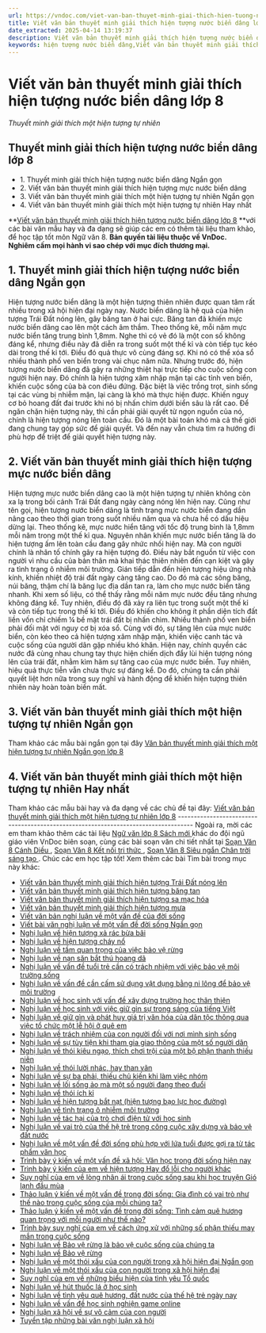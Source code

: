 ```yaml
---
url: https://vndoc.com/viet-van-ban-thuyet-minh-giai-thich-hien-tuong-nuoc-bien-dang-lop-8-297182
title: Viết văn bản thuyết minh giải thích hiện tượng nước biển dâng lớp 8 - Thuyết minh giải thích một hiện tượng tự nhiên - VnDoc.com
date_extracted: 2025-04-14 13:19:37
description: Viết văn bản thuyết minh giải thích hiện tượng nước biển dâng lớp 8 được biên soạn nhằm giúp các em HS đạt kết quả tốt trong quá trình làm bài tập và học tập môn Ngữ văn lớp 8.
keywords: hiện tượng nước biển dâng,Viết văn bản thuyết minh giải thích hiện tượng nước biển dâng,Thuyết minh giải thích hiện tượng nước biển dâng Ngắn gọn,thuyết minh giải thích hiện tượng nước biển dâng,Viết văn bản thuyết minh giải thích một hiện tượng tự nhiên,văn bản thuyết minh giải thích hiện tượng nước biển dâng,Viết văn bản thuyết minh giải thích hiện tượng nước biển dâng lớp 8,Viết văn bản thuyết minh giải thích một hiện tượng tự nhiên lớp 8,văn mẫu lớp 8,ngữ văn 8
---
```


# Viết văn bản thuyết minh giải thích hiện tượng nước biển dâng lớp 8
 _Thuyết minh giải thích một hiện tượng tự nhiên_
## **Thuyết minh giải thích hiện tượng nước biển dâng lớp 8**
  * 1\. Thuyết minh giải thích hiện tượng nước biển dâng Ngắn gọn
  * 2\. Viết văn bản thuyết minh giải thích hiện tượng mực nước biển dâng
  * 3\. Viết văn bản thuyết minh giải thích một hiện tượng tự nhiên Ngắn gọn
  * 4\. Viết văn bản thuyết minh giải thích một hiện tượng tự nhiên Hay nhất

**[Viết văn bản thuyết minh giải thích hiện tượng nước biển dâng lớp 8](<https://vndoc.com/viet-van-ban-thuyet-minh-giai-thich-hien-tuong-nuoc-bien-dang-lop-8-297182>) **với các bài văn mẫu hay và đa dạng sẽ giúp các em có thêm tài liệu tham khảo, để học tập tốt môn Ngữ văn 8.
**Bản quyền tài liệu thuộc về VnDoc.  
Nghiêm cấm mọi hành vi sao chép với mục đích thương mại.**
## **1\. Thuyết minh giải thích hiện tượng nước biển dâng Ngắn gọn**
Hiện tượng nước biển dâng là một hiện tượng thiên nhiên được quan tâm rất nhiều trong xã hội hiện đại ngày nay.
Nước biển dâng là hệ quả của hiện tượng Trái Đất nóng lên, gây băng tan ở hai cực. Băng tan đã khiến mực nước biển dâng cao lên một cách âm thầm. Theo thống kê, mỗi năm mực nước biển tăng trung bình 1,8mm. Nghe thì có vẻ đó là một con số không đáng kể, nhưng điều này đã diễn ra trong suốt một thế kỉ và còn tiếp tục kéo dài trong thế kỉ tới. Điều đó quả thực vô cùng đáng sợ. Khi nó có thể xóa sổ nhiều thành phố ven biển trong vài chục năm nữa. Nhưng trước đó, hiện tượng nước biển dâng đã gây ra những thiệt hại trực tiếp cho cuộc sống con người hiện nay. Đó chính là hiện tượng xâm nhập mặn tại các tỉnh ven biển, khiến cuộc sống của bà con điêu đứng. Đặc biệt là việc trồng trọt, sinh sống tại các vùng bị nhiễm mặn, lại càng là khó mà thực hiện được. Khiến nguy cơ bỏ hoang đất đai trước khi nó bị nhấn chìm dưới biển sâu là rất cao.
Để ngăn chặn hiện tượng này, thì cần phải giải quyết từ ngọn nguồn của nó, chính là hiện tượng nóng lên toàn cầu. Đó là một bài toán khó mà cả thế giới đang chung tay góp sức để giải quyết. Và đến nay vẫn chưa tìm ra hướng đi phù hợp để triệt để giải quyết hiện tượng này.
## **2\. Viết văn bản thuyết minh giải thích hiện tượng mực nước biển dâng**
Hiện tượng mực nước biển dâng cao là một hiện tượng tự nhiên không còn xa lạ trong bối cảnh Trái Đất đang ngày càng nóng lên hiện nay.
Cũng như tên gọi, hiện tượng nước biển dâng là tình trạng mực nước biển đang dần nâng cao theo thời gian trong suốt nhiều năm qua và chưa hề có dấu hiệu dừng lại. Theo thống kê, mực nước hiển tăng với tốc độ trung bình là 1,8mm mỗi năm trong một thế kỉ qua.
Nguyên nhân khiến mực nước biển tăng là do hiện tượng ấm lên toàn cầu đang gây nhức nhối hiện nay. Mà con người chính là nhân tố chính gây ra hiện tượng đó. Điều này bắt nguồn từ việc con người vì nhu cầu của bản thân mà khai thác thiên nhiên đến cạn kiệt và gây ra tình trạng ô nhiễm môi trường. Gián tiếp dẫn đến hiện tượng hiệu ứng nhà kính, khiến nhiệt độ trái đất ngày càng tăng cao. Do đó mà các sông băng, núi băng, thậm chí là băng lục địa dần tan ra, làm cho mực nước biển tăng nhanh.
Khi xem số liệu, có thể thấy rằng mỗi năm mực nước đều tăng nhưng không đáng kể. Tuy nhiên, điều đó đã xảy ra liên tục trong suốt một thế kỉ và còn tiếp tục trong thế kỉ tới. Điều đó khiến cho không ít phần diện tích đất liền vốn chỉ chiếm ¼ bề mặt trái đất bị nhấn chìm. Nhiều thành phố ven biển phải đối mặt với nguy cơ bị xóa sổ. Cùng với đó, sự tăng lên của mực nước biển, còn kéo theo cả hiện tượng xâm nhập mặn, khiến việc canh tác và cuộc sống của người dân gặp nhiều khó khăn.
Hiện nay, chính quyền các nước đã cùng nhau chung tay thực hiện chiến dịch đẩy lùi hiện tượng nóng lên của trái đất, nhằm kìm hãm sự tăng cao của mực nước biển. Tuy nhiên, hiệu quả thực tiễn vẫn chưa thực sự đáng kể. Do đó, chúng ta cần phải quyết liệt hơn nữa trong suy nghĩ và hành động để khiến hiện tượng thiên nhiên này hoàn toàn biến mất.
## **3\. Viết văn bản thuyết minh giải thích một hiện tượng tự nhiên Ngắn gọn**
Tham khảo các mẫu bài ngắn gọn tại đây [Văn bản thuyết minh giải thích một hiện tượng tự nhiên Ngắn gọn lớp 8](<https://vndoc.com/thuyet-minh-giai-thich-mot-hien-tuong-tu-nhien-lop-8-ngan-gon-297168>)
## **4\. Viết văn bản thuyết minh giải thích một hiện tượng tự nhiên Hay nhất**
Tham khảo các mẫu bài hay và đa dạng về các chủ đề tại đây: [Viết văn bản thuyết minh giải thích một hiện tượng tự nhiên lớp 8](<https://vndoc.com/viet-van-ban-thuyet-minh-giai-thich-mot-hien-tuong-tu-nhien-lop-8-297167>)
\-----------------------------------------------------------------------------------
Ngoài ra, mời các em tham khảo thêm các tài liệu [ Ngữ văn lớp 8 Sách mới ](<https://vndoc.com/ngu-van-lop8>) khác do đội ngũ giáo viên VnDoc biên soạn, cùng các bài soạn văn chi tiết nhất tại [ Soạn Văn 8 Cánh Diều ](<https://vndoc.com/ngu-van-8-canh-dieu>) , [ Soạn Văn 8 Kết nối tri thức ](<https://vndoc.com/ngu-van-8-ket-noi-tri-thuc>) , [ Soạn Văn 8 Siêu ngắn Chân trời sáng tạo ](<https://vndoc.com/soan-van-8-sieu-ngan>) . Chúc các em học tập tốt\!
Xem thêm các bài Tìm bài trong mục này khác:
  * [Viết văn bản thuyết minh giải thích hiện tượng Trái Đất nóng lên](</viet-van-ban-thuyet-minh-giai-thich-hien-tuong-trai-dat-nong-len-lop-8-297244>)
  * [Viết văn bản thuyết minh giải thích hiện tượng băng tan](</viet-van-ban-thuyet-minh-giai-thich-hien-tuong-bang-tan-o-cac-dia-cuc-lop-8-297245>)
  * [Viết văn bản thuyết minh giải thích hiện tượng sa mạc hóa](</viet-van-ban-thuyet-minh-giai-thich-hien-tuong-sa-mac-hoa-lop-8-297248>)
  * [Viết văn bản thuyết minh giải thích hiện tượng mưa](</thuyet-minh-ve-hien-tuong-tu-nhien-mua-lop-8-306452>)
  * [Viết văn bản nghị luận về một vấn đề của đời sống](</viet-van-ban-nghi-luan-ve-mot-van-de-cua-doi-song-lop-8-297249>)
  * [Viết bài văn nghị luận về một vấn đề đời sống Ngắn gọn](</nghi-luan-ve-mot-van-de-doi-song-lop-8-ngan-gon-297251>)
  * [Nghị luận về hiện tượng xả rác bừa bãi](</viet-van-ban-nghi-luan-ve-hien-tuong-xa-rac-bua-bai-lop-8-297253>)
  * [Nghị luận về hiện tượng cháy nổ](</nghi-luan-ve-hien-tuong-chay-no-151023>)
  * [Nghị luận về tầm quan trọng của việc bảo vệ rừng](</viet-van-ban-nghi-luan-ve-tam-quan-trong-cua-viec-bao-ve-rung-lop-8-297320>)
  * [Nghị luận về nạn săn bắt thú hoang dã](</viet-van-ban-nghi-luan-ve-nan-san-bat-thu-hoang-da-lop-8-297322>)
  * [Nghị luận về vấn đề tuổi trẻ cần có trách nhiệm với việc bảo vệ môi trường sống](</nghi-luan-ve-van-de-tuoi-tre-can-co-trach-nhiem-voi-viec-bao-ve-moi-truong-song-lop-8-297323>)
  * [Nghị luận về vấn đề cần cấm sử dụng vật dụng bằng ni lông để bảo vệ môi trường](</nghi-luan-ve-van-de-can-cam-su-dung-vat-dung-bang-ni-long-de-bao-ve-moi-truong-lop-8-297326>)
  * [Nghị luận về học sinh với vấn đề xây dựng trường học thân thiện](</nghi-luan-ve-hoc-sinh-voi-van-de-xay-dung-truong-hoc-than-thien-lop-8-297327>)
  * [Nghị luận về học sinh với việc giữ gìn sự trong sáng của tiếng Việt](</nghi-luan-ve-hoc-sinh-voi-viec-giu-gin-su-trong-sang-cua-tieng-viet-lop-8-297328>)
  * [Nghị luận về giữ gìn và phát huy giá trị văn hóa của dân tộc thông qua việc tổ chức một lễ hội ở quê em](</nghi-luan-ve-giu-gin-va-phat-huy-gia-tri-van-hoa-cua-dan-toc-thong-qua-viec-to-chuc-mot-le-hoi-o-que-em-297411>)
  * [Nghị luận về trách nhiệm của con người đối với nơi mình sinh sống](</bai-tap-on-he-lop-3-len-lop-4-mon-tieng-viet-chuong-trinh-moi-297296>)
  * [Nghị luận về sự tùy tiện khi tham gia giao thông của một số người dân](</nghi-luan-ve-su-tuy-tien-khi-tham-gia-giao-thong-cua-mot-so-nguoi-dan-lop-8-297415>)
  * [Nghị luận về thói kiêu ngạo, thích chơi trội của một bộ phận thanh thiếu niên](</nghi-luan-ve-thoi-kieu-ngao-thich-choi-troi-cua-mot-bo-phan-thanh-thieu-nien-lop-8-297418>)
  * [Nghị luận về thói lười nhác, hay than vãn](</nghi-luan-ve-thoi-luoi-nhac-hay-than-van-lop-8-297419>)
  * [Nghị luận về sự ba phải, thiếu chủ kiến khi làm việc nhóm](</nghi-luan-ve-su-ba-phai-thieu-chu-kien-khi-lam-viec-nhom-lop-8-297420>)
  * [Nghị luận về lối sống ảo mà một số người đang theo đuổi](</nghi-luan-ve-loi-song-ao-ma-mot-so-nguoi-dang-theo-duoi-lop-8-297422>)
  * [Nghị luận về thói ích kỉ](</trinh-bay-suy-nghi-cua-em-ve-loi-song-ich-ki-171119>)
  * [Nghị luận về hiện tượng bắt nạt \(hiện tượng bạo lực học đường\)](</nghi-luan-ve-hien-tuong-bat-nat-nghi-luan-ve-bao-luc-hoc-duong-lop-8-303099>)
  * [Nghị luận về tình trạng ô nhiễm môi trường](</nghi-luan-ve-tinh-trang-o-nhiem-moi-truong-lop-8-303100>)
  * [Nghị luận về tác hại của trò chơi điện tử với học sinh](</em-hay-trinh-bay-tac-hai-cua-tro-choi-dien-tu-voi-hoc-sinh-151206>)
  * [Nghị luận về vai trò của thế hệ trẻ trong công cuộc xây dựng và bảo vệ đất nước](</nghi-luan-ve-vai-tro-cua-the-he-tre-trong-cong-cuoc-xay-dung-va-bao-ve-dat-nuoc-lop-8-303101>)
  * [Nghị luận về một vấn đề đời sống phù hợp với lứa tuổi được gợi ra từ tác phẩm văn học](</nghi-luan-ve-mot-van-de-doi-song-phu-hop-voi-lua-tuoi-duoc-goi-ra-tu-tac-pham-van-hoc-lop-8-303103>)
  * [Trình bày ý kiến về một vấn đề xã hội: Văn học trong đời sống hiện nay](</trinh-bay-y-kien-ve-mot-van-de-xa-hoi-van-hoc-trong-doi-song-hien-nay-lop-8-303105>)
  * [Trình bày ý kiến của em về hiện tượng Hay đổ lỗi cho người khác](</trinh-bay-y-kien-cua-em-ve-hien-tuong-hay-do-loi-cho-nguoi-khac-lop-8-303106>)
  * [Suy nghĩ của em về lòng nhân ái trong cuộc sống sau khi học truyện Gió lạnh đầu mùa](</suy-nghi-cua-em-ve-long-nhan-ai-trong-cuoc-song-sau-khi-hoc-truyen-gio-lanh-dau-mua-lop-8-303107>)
  * [Thảo luận ý kiến về một vấn đề trong đời sống: Gia đình có vai trò như thế nào trong cuộc sống của mỗi chúng ta?](</thao-luan-gia-dinh-co-vai-tro-nhu-the-nao-trong-cuoc-song-cua-moi-chung-ta-lop-8-303108>)
  * [Thảo luận ý kiến về một vấn đề trong đời sống: Tình cảm quê hương quan trọng với mỗi người như thế nào?](</thao-luan-tinh-cam-que-huong-quan-trong-voi-moi-nguoi-nhu-the-nao-lop-8-303110>)
  * [Trình bày suy nghĩ của em về cách ứng xử với những số phận thiếu may mắn trong cuộc sống](</trinh-bay-suy-nghi-cua-em-ve-cach-ung-xu-voi-nhung-so-phan-thieu-may-man-trong-cuoc-song-lop-8-303112>)
  * [Nghị luận về Bảo vệ rừng là bảo vệ cuộc sống của chúng ta](</bai-van-mau-lop-7-bai-viet-so-2-de-2-hay-chung-minh-rang-bao-ve-rung-la-bao-ve-cuoc-song-cua-chung-ta-99265>)
  * [Nghị luận về Bảo vệ rừng](</hay-chung-minh-rang-bao-ve-rung-la-bao-ve-cuoc-song-cua-chung-ta-192795>)
  * [Nghị luận về một thói xấu của con người trong xã hội hiện đại Ngắn gọn](</nghi-luan-ve-mot-thoi-xau-cua-con-nguoi-trong-xa-hoi-hien-dai-ngan-gon-lop-8-311631>)
  * [Nghị luận về một thói xấu của con người trong xã hội hiện đại](</nghi-luan-ve-mot-thoi-xau-cua-con-nguoi-trong-xa-hoi-hien-dai-lop-8-311634>)
  * [Suy nghĩ của em về những biểu hiện của tình yêu Tổ quốc](</suy-nghi-cua-em-ve-nhung-bieu-hien-cua-tinh-yeu-to-quoc-lop-8-311653>)
  * [Nghị luận về hút thuốc lá ở học sinh](</van-mau-lop-8-nghi-luan-ve-viec-hut-thuoc-la-hien-nay-6781>)
  * [Nghị luận về tình yêu quê hương, đất nước của thế hệ trẻ ngày nay](</nghi-luan-ve-tinh-yeu-que-huong-dat-nuoc-cua-the-he-tre-ngay-nay-151019>)
  * [Nghị luận về vấn đề học sinh nghiện game online](</nghi-luan-ve-van-de-hoc-sinh-nghien-game-online-162717>)
  * [Nghị luận xã hội về sự vô cảm của con người ](</nghi-luan-xa-hoi-ve-su-vo-cam-cua-con-nguoi-trong-doi-song-xa-hoi-hien-nay-162877>)
  * [Tuyển tập những bài văn nghị luận xã hội](</van-mau-lop-8-tuyen-tap-nhung-bai-van-nghi-luan-125185>)


